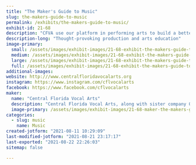 ```yaml
---
title: "The Maker's Guide to Music"
slug: the-makers-guide-to-music
permalink: /exhibits/the-makers-guide-to-music/
exhibit-id: 21-68
description: "CFVA use our platform in performing arts to build a better community."
description-long: "Thought-provoking production and arts education"
image-primary: 
  small: /assets/images/exhibit-images/21-68-exhibit-the-makers-guide-to-music-2021-22-fb-post-small.png
  medium: /assets/images/exhibit-images/21-68-exhibit-the-makers-guide-to-music-2021-22-fb-post-medium.png
  large: /assets/images/exhibit-images/21-68-exhibit-the-makers-guide-to-music-2021-22-fb-post-large.png
  full: /assets/images/exhibit-images/21-68-exhibit-the-makers-guide-to-music-2021-22-fb-post-full.png
additional-images: 
website: http:///www.centralfloridavocalarts.org
instagram: https://www.instagram.com/cflvocalarts
facebook: https://www.facebook.com/cflvocalarts
maker: 
  name: "Central Florida Vocal Arts"
  description: "Central Florida Vocal Arts, along with sister company Opera del Sol are using our platform in the performing arts to build a better Central Florida community through education, performance and appreciation.  A non-profit music advocacy organization, we are dedicated to re-imagining to future of vocal arts.  We provide the highest quality training to artists of all ages, while also offering performance opportunities to emerging and professional artists. We use the arts to create tangible social good in our community."
  image-primary: /assets/images/exhibit-images/21-68-maker-the-makers-guide-to-music-cfva-color-transparent-medium.png
categories: 
  - slug: music
    name: Music
created-jotform: "2021-08-11 10:29:09"
last-modified-jotform: "2021-08-21 23:17:17"
last-exported: "2021-08-22 22:26:03"
sitemap: false

---
```

